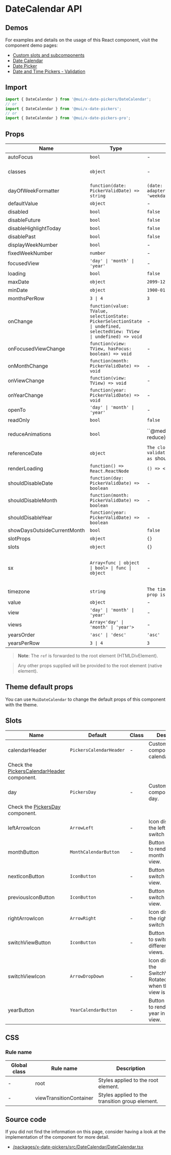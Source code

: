 # DateCalendar API

## Demos

For examples and details on the usage of this React component, visit the component demo pages:

- [Custom slots and subcomponents](/x/react-date-pickers/custom-components/)
- [Date Calendar](/x/react-date-pickers/date-calendar/)
- [Date Picker](/x/react-date-pickers/date-picker/)
- [Date and Time Pickers - Validation](/x/react-date-pickers/validation/)

## Import

```jsx
import { DateCalendar } from '@mui/x-date-pickers/DateCalendar';
// or
import { DateCalendar } from '@mui/x-date-pickers';
// or
import { DateCalendar } from '@mui/x-date-pickers-pro';
```

## Props

| Name | Type | Default | Required | Description |
|------|------|---------|----------|-------------|
| autoFocus | `bool` | - | No |  |
| classes | `object` | - | No | Override or extend the styles applied to the component. |
| dayOfWeekFormatter | `function(date: PickerValidDate) => string` | `(date: PickerValidDate) => adapter.format(date, 'weekdayShort').charAt(0).toUpperCase()` | No |  |
| defaultValue | `object` | - | No |  |
| disabled | `bool` | `false` | No |  |
| disableFuture | `bool` | `false` | No |  |
| disableHighlightToday | `bool` | `false` | No |  |
| disablePast | `bool` | `false` | No |  |
| displayWeekNumber | `bool` | - | No |  |
| fixedWeekNumber | `number` | - | No |  |
| focusedView | `'day' \| 'month' \| 'year'` | - | No |  |
| loading | `bool` | `false` | No |  |
| maxDate | `object` | `2099-12-31` | No |  |
| minDate | `object` | `1900-01-01` | No |  |
| monthsPerRow | `3 \| 4` | `3` | No |  |
| onChange | `function(value: TValue, selectionState: PickerSelectionState \| undefined, selectedView: TView \| undefined) => void` | - | No |  |
| onFocusedViewChange | `function(view: TView, hasFocus: boolean) => void` | - | No |  |
| onMonthChange | `function(month: PickerValidDate) => void` | - | No |  |
| onViewChange | `function(view: TView) => void` | - | No |  |
| onYearChange | `function(year: PickerValidDate) => void` | - | No |  |
| openTo | `'day' \| 'month' \| 'year'` | - | No |  |
| readOnly | `bool` | `false` | No |  |
| reduceAnimations | `bool` | ``@media(prefers-reduced-motion: reduce)` || `navigator.userAgent` matches Android <10 or iOS <13` | No |  |
| referenceDate | `object` | `The closest valid date using the validation props, except callbacks such as `shouldDisableDate`.` | No |  |
| renderLoading | `function() => React.ReactNode` | `() => <span>...</span>` | No |  |
| shouldDisableDate | `function(day: PickerValidDate) => boolean` | - | No |  |
| shouldDisableMonth | `function(month: PickerValidDate) => boolean` | - | No |  |
| shouldDisableYear | `function(year: PickerValidDate) => boolean` | - | No |  |
| showDaysOutsideCurrentMonth | `bool` | `false` | No |  |
| slotProps | `object` | `{}` | No |  |
| slots | `object` | `{}` | No |  |
| sx | `Array<func \| object \| bool> \| func \| object` | - | No | The system prop that allows defining system overrides as well as additional CSS styles. |
| timezone | `string` | `The timezone of the `value` or `defaultValue` prop is defined, 'default' otherwise.` | No |  |
| value | `object` | - | No |  |
| view | `'day' \| 'month' \| 'year'` | - | No |  |
| views | `Array<'day' \| 'month' \| 'year'>` | - | No |  |
| yearsOrder | `'asc' \| 'desc'` | `'asc'` | No |  |
| yearsPerRow | `3 \| 4` | `3` | No |  |

> **Note**: The `ref` is forwarded to the root element (HTMLDivElement).

> Any other props supplied will be provided to the root element (native element).

## Theme default props

You can use `MuiDateCalendar` to change the default props of this component with the theme.

## Slots

| Name | Default | Class | Description |
|------|---------|-------|-------------|
| calendarHeader | `PickersCalendarHeader` | - | Custom component for calendar header.
Check the [PickersCalendarHeader](https://mui.com/x/api/date-pickers/pickers-calendar-header/) component. |
| day | `PickersDay` | - | Custom component for day.
Check the [PickersDay](https://mui.com/x/api/date-pickers/pickers-day/) component. |
| leftArrowIcon | `ArrowLeft` | - | Icon displayed in the left view switch button. |
| monthButton | `MonthCalendarButton` | - | Button displayed to render a single month in the `month` view. |
| nextIconButton | `IconButton` | - | Button allowing to switch to the right view. |
| previousIconButton | `IconButton` | - | Button allowing to switch to the left view. |
| rightArrowIcon | `ArrowRight` | - | Icon displayed in the right view switch button. |
| switchViewButton | `IconButton` | - | Button displayed to switch between different calendar views. |
| switchViewIcon | `ArrowDropDown` | - | Icon displayed in the SwitchViewButton. Rotated by 180° when the open view is `year`. |
| yearButton | `YearCalendarButton` | - | Button displayed to render a single year in the `year` view. |

## CSS

### Rule name

| Global class | Rule name | Description |
|--------------|-----------|-------------|
| - | root | Styles applied to the root element. |
| - | viewTransitionContainer | Styles applied to the transition group element. |

## Source code

If you did not find the information on this page, consider having a look at the implementation of the component for more detail.

- [/packages/x-date-pickers/src/DateCalendar/DateCalendar.tsx](https://github.com/mui/material-ui/tree/HEAD/packages/x-date-pickers/src/DateCalendar/DateCalendar.tsx)